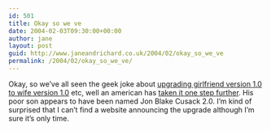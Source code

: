 ```yaml
---
id: 501
title: Okay so we ve
date: 2004-02-03T09:30:00+00:00
author: jane
layout: post
guid: http://www.janeandrichard.co.uk/2004/02/okay_so_we_ve
permalink: /2004/02/okay_so_we_ve/
---
```

Okay, so we&#8217;ve all seen the geek joke about [upgrading girlfriend version 1.0 to wife version 1.0](http://www.drunkcow.com/content/420.html) etc, well an american has [taken it one step further](http://news.bbc.co.uk/1/hi/world/americas/3451207.stm). His poor son appears to have been named Jon Blake Cusack 2.0. I&#8217;m kind of surprised that I can&#8217;t find a website announcing the upgrade although I&#8217;m sure it&#8217;s only time.